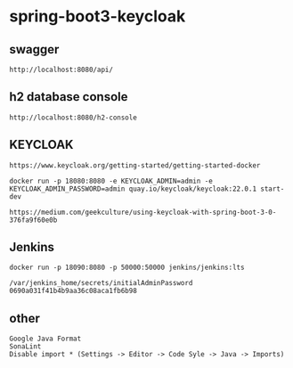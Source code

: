 # spring-boot3-keycloak

## swagger
    http://localhost:8080/api/

## h2 database console
    http://localhost:8080/h2-console

## KEYCLOAK
    https://www.keycloak.org/getting-started/getting-started-docker

    docker run -p 18080:8080 -e KEYCLOAK_ADMIN=admin -e KEYCLOAK_ADMIN_PASSWORD=admin quay.io/keycloak/keycloak:22.0.1 start-dev

    https://medium.com/geekculture/using-keycloak-with-spring-boot-3-0-376fa9f60e0b

## Jenkins
    docker run -p 18090:8080 -p 50000:50000 jenkins/jenkins:lts
    
    /var/jenkins_home/secrets/initialAdminPassword
    0690a031f41b4b9aa36c08aca1fb6b98

## other
    Google Java Format
    SonaLint
    Disable import * (Settings -> Editor -> Code Syle -> Java -> Imports)